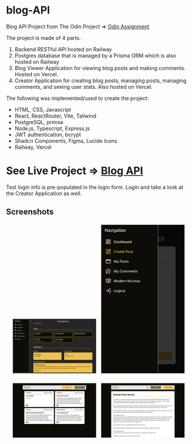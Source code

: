 # blog-API

Blog API Project from The Odin Project => [Odin Assignment](https://www.theodinproject.com/lessons/node-path-nodejs-blog-api)

The project is made of 4 parts.

1. Backend RESTful API hosted on Railway
2. Postgres database that is managed by a Prisma ORM which is also hosted on Railway
3. Blog Viewer Application for viewing blog posts and making comments. Hosted on Vercel.
4. Creator Application for creating blog posts, managing posts, managing comments, and seeing user stats. Also hosted on Vercel.

The following was implemented/used to create the project:

- HTML, CSS, Javascript
- React, ReactRouter, Vite, Tailwind
- PostgreSQL, primsa
- Node.js, Typescript, Express.js
- JWT authentication, bcrypt
- Shadcn Components, Figma, Lucide Icons
- Railway, Vercel

# See Live Project => [Blog API](https://blog-api-green-mu.vercel.app/)

Test login info is pre-populated in the login form. Login and take a look at the Creator Application as well.

## Screenshots

<p align="center">
  <img src="./screenshots/blog-api-creator.vercel.app_.png" alt="Creator App Desktop" width="45%" style="margin: 1%; display: inline-block;"/>
  <img src="./screenshots/blog-api-creator.vercel.app_(iPhone SE).png" alt="Creator App Mobile" width="45%" style="margin: 1%; display: inline-block;"/>
</p>
<p align="center">
  <img src="./screenshots/blog-api-green-mu.vercel.app_.png" alt="Viewer App Blog List" width="45%" style="margin: 1%; display: inline-block;"/>
  <img src="./screenshots/blog-api-green-mu.vercel.app_post_5611dcc8-d16b-4a5b-a859-6366cd3e0644.png" alt="Viewer App Post Detail" width="45%" style="margin: 1%; display: inline-block;"/>
</p>
